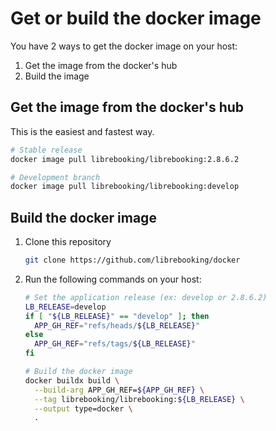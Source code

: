 # Get or build the docker image

You have 2 ways to get the docker image on your host:

1. Get the image from the docker's hub
1. Build the image

## Get the image from the docker's hub

This is the easiest and fastest way.

```sh
# Stable release
docker image pull librebooking/librebooking:2.8.6.2

# Development branch
docker image pull librebooking/librebooking:develop
```

## Build the docker image

1. Clone this repository

   ```sh
   git clone https://github.com/librebooking/docker
   ```

1. Run the following commands on your host:

   ```sh
   # Set the application release (ex: develop or 2.8.6.2)
   LB_RELEASE=develop
   if [ "${LB_RELEASE}" == "develop" ]; then
     APP_GH_REF="refs/heads/${LB_RELEASE}"
   else
     APP_GH_REF="refs/tags/${LB_RELEASE}"
   fi

   # Build the docker image
   docker buildx build \
     --build-arg APP_GH_REF=${APP_GH_REF} \
     --tag librebooking/librebooking:${LB_RELEASE} \
     --output type=docker \
     .
   ```
